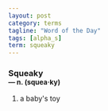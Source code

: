 ```yaml
---
layout: post
category: terms
tagline: "Word of the Day"
tags: [alpha_s]
term: squeaky
---
```


<h3>Squeaky<br/> <small>&mdash; n. (squea<span>&middot;</span>ky)</small></h3>
<p><ol>
<li>a baby's toy</li>
</ol></p>
